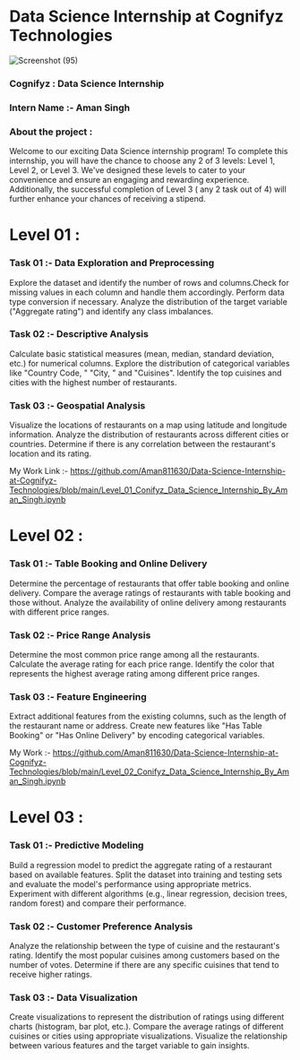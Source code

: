 # Data Science Internship at Cognifyz Technologies
![Screenshot (95)](https://github.com/user-attachments/assets/dac98e4b-56fd-493d-8b49-ffabce524b27)

### Cognifyz : Data Science Internship
### Intern Name :- Aman Singh

### About the project :

Welcome to our exciting Data Science internship program! To complete this internship, you will have
the chance to choose any 2 of 3 levels: Level 1, Level 2, or Level 3. We've designed these levels to
cater to your convenience and ensure an engaging and rewarding experience. Additionally, the
successful completion of Level 3 ( any 2 task out of 4) will further enhance your chances of receiving
a stipend.


# Level 01 :

  ### Task 01 :- Data Exploration and Preprocessing

  Explore the dataset and identify the number of rows and columns.Check for missing values in each column and handle them accordingly.
  Perform data type conversion if necessary. Analyze the distribution of the target variable ("Aggregate rating") and identify any class imbalances.

### Task 02 :- Descriptive Analysis

Calculate basic statistical measures (mean, median, standard deviation, etc.) for numerical columns.
Explore the distribution of categorical variables like "Country Code, " "City, " and "Cuisines".
Identify the top cuisines and cities with the highest number of restaurants.



### Task 03 :- Geospatial Analysis

Visualize the locations of restaurants on a
map using latitude and longitude
information.
Analyze the distribution of restaurants
across different cities or countries.
Determine if there is any correlation
between the restaurant's location and its
rating.

My Work Link :- https://github.com/Aman811630/Data-Science-Internship-at-Cognifyz-Technologies/blob/main/Level_01_Conifyz_Data_Science_Internship_By_Aman_Singh.ipynb

# Level 02 :

### Task 01 :- Table Booking and Online Delivery

Determine the percentage of restaurants that
offer table booking and online delivery.
Compare the average ratings of restaurants
with table booking and those without.
Analyze the availability of online delivery
among restaurants with different price ranges.



### Task 02 :- Price Range Analysis

Determine the most common price range
among all the restaurants.
Calculate the average rating for each price
range.
Identify the color that represents the highest
average rating among different price ranges.


### Task 03 :- Feature Engineering

Extract additional features from the existing
columns, such as the length of the restaurant
name or address.
Create new features like "Has Table Booking"
or "Has Online Delivery" by encoding
categorical variables.

My Work :- https://github.com/Aman811630/Data-Science-Internship-at-Cognifyz-Technologies/blob/main/Level_02_Conifyz_Data_Science_Internship_By_Aman_Singh.ipynb



# Level 03 :

### Task 01 :-  Predictive Modeling

Build a regression model to predict the
aggregate rating of a restaurant based on
available features.
Split the dataset into training and testing sets
and evaluate the model's performance using
appropriate metrics.
Experiment with different algorithms (e.g.,
linear regression, decision trees, random
forest) and compare their performance.


### Task 02 :- Customer Preference Analysis

Analyze the relationship between the type of
cuisine and the restaurant's rating.
Identify the most popular cuisines among
customers based on the number of votes.
Determine if there are any specific cuisines
that tend to receive higher ratings.


### Task 03 :- Data Visualization

Create visualizations to represent the distribution
of ratings using different charts (histogram, bar
plot, etc.).
Compare the average ratings of different cuisines
or cities using appropriate visualizations.
Visualize the relationship between various
features and the target variable to gain insights.
